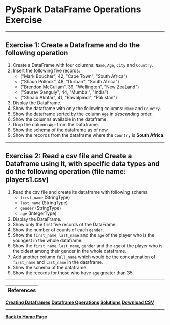 # PySpark DataFrame Operations Exercise
---

## Exercise 1: Create a Dataframe and do the following operation

1. Create a DataFrame with four columns: `Name`, `Age`, `City` and `Country`.
2. Insert the following five records:
   - ("Mark Boucher", 42, "Cape Town", "South Africa")
   - ("Shaun Pollock", 48, "Durban", "South Africa")
   - ("Brendon McCullam", 39, "Wellington", "New ZeaLand")
   - ("Saurav Ganguly", 44, "Mumbai", "India")
   - ("Shoaib Akhtar", 41, "Rawalpindi", "Pakistan")
3. Display the DataFrame.
4. Show the dataframe with only the following columns: `Name` and `Country`.
5. Show the dataframe sorted by the column `Age` in *descending* order.
6. Show the columns available in the dataframe.
7. Drop the column `Age` from the Dataframe.
8. Show the schema of the dataframe as of now.
9. Show the records from the dataframe where the `Country` is **South Africa**.

---

## Exercise 2: Read a csv file and Create a Dataframe using it, with specific data types and do the following operation (file name: players1.csv)

1. Read the csv file and create its dataframe with following schema
   - `first_name` (StringType)
   - `last_name` (StringType)
   - `gender` (StringType)
   - `age` (IntegerType)
2. Display the DataFrame.
3. Show only the first five records of the DataFrame.
4. Show the number of counts of each `gender`.
5. Show the `first_name`, `last_name` and the `age` of the player who is the youngest in the whole dataframe.
6. Show the `first_name`, `last_name`, `gender` and the `age` of the player who is the oldest among their gender in the whole dataframe.
7. Add another column `full_name` which would be the concatenation of `first_name` and `last_name` in the dataframe.
8. Show the schema of the dataframe.
9. Show the records for those who have `age` greater than 35.
 
---


| References |
| ---------- |
**[Creating Dataframes](https://github.com/RahulRoy-rsp/Learning_PySpark/blob/main/Dataframes/dataframes.md#creating-dataframes-in-pyspark)**
**[Dataframe Operations](https://github.com/RahulRoy-rsp/Learning_PySpark/blob/main/Dataframe_Operations/df-operations.md#pyspark-dataframe-operations)**
**[Solutions](https://github.com/RahulRoy-rsp/Learning_PySpark/blob/main/Dataframe_Operations/df-operations-solutions.md)**
**[Download CSV](https://github.com/RahulRoy-rsp/Learning_PySpark/tree/main/Dataframe_Operations/csv-files)**

---
**[Back to Home Page](https://github.com/RahulRoy-rsp/Learning_PySpark)**
